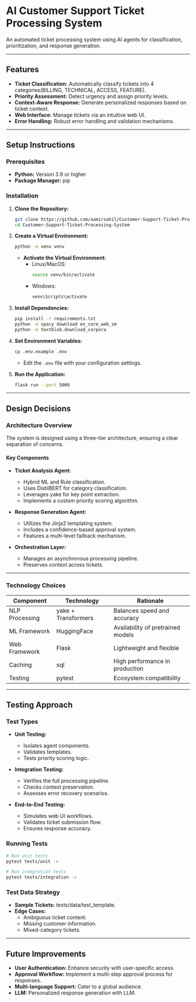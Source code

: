 # AI Customer Support Ticket Processing System

An automated ticket processing system using AI agents for classification, prioritization, and response generation.

---

## Features

- **Ticket Classification:** Automatically classify tickets into 4 categories(BILLING, TECHNICAL, ACCESS, FEATURE).
- **Priority Assessment:** Detect urgency and assign priority levels.
- **Context-Aware Response:** Generate personalized responses based on ticket context.
- **Web Interface:** Manage tickets via an intuitive web UI.
- **Error Handling:** Robust error handling and validation mechanisms.

---

## Setup Instructions

### Prerequisites

- **Python:** Version 3.9 or higher
- **Package Manager:** pip

### Installation

1. **Clone the Repository:**
   ```bash
   git clone https://github.com/aamirsahil/Customer-Support-Ticket-Processing-System.git
   cd Customer-Support-Ticket-Processing-System
   ```

2. **Create a Virtual Environment:**
   ```bash
   python -m venv venv
   ```
   - **Activate the Virtual Environment:**
     - Linux/MacOS:
       ```bash
       source venv/bin/activate
       ```
     - Windows:
       ```bash
       venv\Scripts\activate
       ```

3. **Install Dependencies:**
   ```bash
   pip install -r requirements.txt
   python -m spacy download en_core_web_sm
   python -m textblob.download_corpora
   ```

4. **Set Environment Variables:**
   ```bash
   cp .env.example .env
   ```
   - Edit the `.env` file with your configuration settings.

5. **Run the Application:**
   ```bash
   flask run --port 5000
   ```

---

## Design Decisions

### Architecture Overview

The system is designed using a three-tier architecture, ensuring a clear separation of concerns.

#### Key Components

- **Ticket Analysis Agent:**
  - Hybrid ML and Rule classification.
  - Uses DistilBERT for category classification.
  - Leverages yake for key point extraction.
  - Implements a custom priority scoring algorithm.

- **Response Generation Agent:**
  - Utilizes the Jinja2 templating system.
  - Includes a confidence-based approval system.
  - Features a multi-level fallback mechanism.

- **Orchestration Layer:**
  - Manages an asynchronous processing pipeline.
  - Preserves context across tickets.

---

### Technology Choices

| **Component**       | **Technology**           | **Rationale**                         |
|---------------------|--------------------------|---------------------------------------|
| NLP Processing      | yake + Transformers      | Balances speed and accuracy           |
| ML Framework        | HuggingFace              | Availability of pretrained models     |
| Web Framework       | Flask                    | Lightweight and flexible              |
| Caching             | sql                      | High performance in production        |
| Testing             | pytest                   | Ecosystem compatibility               |

---

## Testing Approach

### Test Types

- **Unit Testing:**
  - Isolates agent components.
  - Validates templates.
  - Tests priority scoring logic.

- **Integration Testing:**
  - Verifies the full processing pipeline.
  - Checks context preservation.
  - Assesses error recovery scenarios.

- **End-to-End Testing:**
  - Simulates web UI workflows.
  - Validates ticket submission flow.
  - Ensures response accuracy.

### Running Tests

```bash
# Run unit tests
pytest tests/unit -v

# Run integration tests
pytest tests/integration -v

```

### Test Data Strategy

- **Sample Tickets:** tests/data/test_template.
- **Edge Cases:**
  - Ambiguous ticket content.
  - Missing customer information.
  - Mixed-category tickets.
---

## Future Improvements

- **User Authentication:** Enhance security with user-specific access.
- **Approval Workflow:** Implement a multi-step approval process for responses.
- **Multi-language Support:** Cater to a global audience.
- **LLM:** Personalized response generation with LLM.